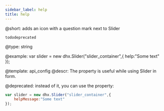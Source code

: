 ```yaml
---
sidebar_label: help
title: help
---          
```


@short: adds an icon with a question mark next to Slider

```tododeprecated ```

@type: string

@example: 
var slider = new dhx.Slider("slider_container",{
	help:"Some text"
});


@template:	api_config
@descr: 
The property is useful while using Slider in form.

@deprecated: instead of it, you can use the [](slider/api/slider_helpmessage_config.md) property:

~~~js
var slider = new dhx.Slider("slider_container",{
	helpMessage:"Some text"
});
~~~

